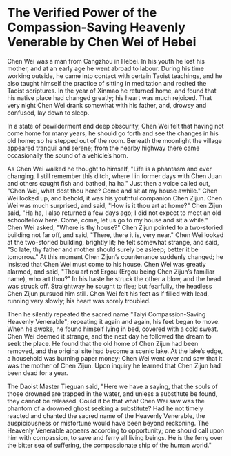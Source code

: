 # The Verified Power of the Compassion-Saving Heavenly Venerable by Chen Wei of Hebei

Chen Wei was a man from Cangzhou in Hebei. In his youth he lost his mother, and at an early age he went abroad to labour. During his time working outside, he came into contact with certain Taoist teachings, and he also taught himself the practice of sitting in meditation and recited the Taoist scriptures. In the year of Xinmao he returned home, and found that his native place had changed greatly; his heart was much rejoiced. That very night Chen Wei drank somewhat with his father, and, drowsy and confused, lay down to sleep.

In a state of bewilderment and deep obscurity, Chen Wei felt that having not come home for many years, he should go forth and see the changes in his old home; so he stepped out of the room. Beneath the moonlight the village appeared tranquil and serene; from the nearby highway there came occasionally the sound of a vehicle’s horn.

As Chen Wei walked he thought to himself, "Life is a phantasm and ever changing. I still remember this ditch, where I in former days with Chen Juan and others caught fish and bathed, ha ha." Just then a voice called out, "Chen Wei, what dost thou here? Come and sit at my house awhile." Chen Wei looked up, and behold, it was his youthful companion Chen Zijun. Chen Wei was much surprised, and said, "How is it thou art at home?" Chen Zijun said, "Ha ha, I also returned a few days ago; I did not expect to meet an old schoolfellow here. Come, come, let us go to my house and sit a while." Chen Wei asked, "Where is thy house?" Chen Zijun pointed to a two-storied building not far off, and said, "There, there it is, very near." Chen Wei looked at the two-storied building, brightly lit; he felt somewhat strange, and said, "So late, thy father and mother should surely be asleep; better it be tomorrow." At this moment Chen Zijun’s countenance suddenly changed; he insisted that Chen Wei must come to his house. Chen Wei was greatly alarmed, and said, "Thou art not Ergou (Ergou being Chen Zijun’s familiar name), who art thou?" In his haste he struck the other a blow, and the head was struck off. Straightway he sought to flee; but fearfully, the headless Chen Zijun pursued him still. Chen Wei felt his feet as if filled with lead, running very slowly; his heart was sorely troubled.

Then he silently repeated the sacred name "Taiyi Compassion-Saving Heavenly Venerable"; repeating it again and again, his feet began to move. When he awoke, he found himself lying in bed, covered with a cold sweat. Chen Wei deemed it strange, and the next day he followed the dream to seek the place. He found that the old home of Chen Zijun had been removed, and the original site had become a scenic lake. At the lake’s edge, a household was burning paper money; Chen Wei went over and saw that it was the mother of Chen Zijun. Upon inquiry he learned that Chen Zijun had been dead for a year.

The Daoist Master Tieguan said, "Here we have a saying, that the souls of those drowned are trapped in the water, and unless a substitute be found, they cannot be released. Could it be that what Chen Wei saw was the phantom of a drowned ghost seeking a substitute? Had he not timely reacted and chanted the sacred name of the Heavenly Venerable, the auspiciousness or misfortune would have been beyond reckoning. The Heavenly Venerable appears according to opportunity; one should call upon him with compassion, to save and ferry all living beings. He is the ferry over the bitter sea of suffering, the compassionate ship of the human world."
